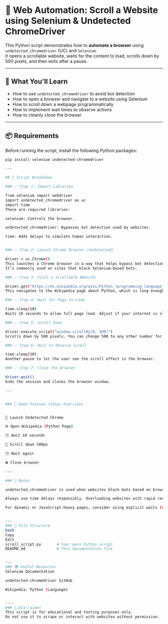 # 🚀 Web Automation: Scroll a Website using Selenium & Undetected ChromeDriver

This Python script demonstrates how to **automate a browser** using `undetected_chromedriver` (UC) and `Selenium`.  
It opens a scrollable website, waits for the content to load, scrolls down by 500 pixels, and then exits after a pause.

---

## 🧠 What You'll Learn

- How to use `undetected_chromedriver` to avoid bot detection  
- How to open a browser and navigate to a website using Selenium  
- How to scroll down a webpage programmatically  
- How to implement wait times to observe actions  
- How to cleanly close the browser  

---

## 📦 Requirements

Before running the script, install the following Python packages:

```bash
pip install selenium undetected-chromedriver

---

## 🧾 Script Breakdown

### ✅ Step 1: Import Libraries

from selenium import webdriver
import undetected_chromedriver as uc
import time
These are required libraries:

selenium: Controls the browser.

undetected_chromedriver: Bypasses bot detection used by websites.

time: Adds delays to simulate human interaction.


### ✅ Step 2: Launch Chrome Browser (Undetected)

driver = uc.Chrome()
This launches a Chrome browser in a way that helps bypass bot detection systems.
It’s commonly used on sites that block Selenium-based bots.

### ✅ Step 3: Visit a Scrollable Website

driver.get("https://en.wikipedia.org/wiki/Python_(programming_language)")
This navigates to the Wikipedia page about Python, which is long enough to scroll.

### ✅ Step 4: Wait for Page to Load

time.sleep(10)
Waits 10 seconds to allow full page load. Adjust if your internet is slower/faster.

### ✅ Step 5: Scroll Down

driver.execute_script("window.scrollBy(0, 500)")
Scrolls down by 500 pixels. You can change 500 to any other number for deeper scrolls.

### ✅ Step 6: Wait to Observe Scroll

time.sleep(10)
Another pause to let the user see the scroll effect in the browser.

### ✅ Step 7: Close the Browser

driver.quit()
Ends the session and closes the browser window.

---


### 📸 Demo Preview (Steps Overview)


🚀 Launch Undetected Chrome

🌐 Open Wikipedia (Python Page)

🕒 Wait 10 seconds

🔽 Scroll down 500px

🕒 Wait again

❌ Close browser

---

### 📌 Notes

undetected_chromedriver is used when websites block bots based on browser automation detection.

Always use time delays responsibly. Overloading websites with rapid requests may lead to IP bans.

For dynamic or JavaScript-heavy pages, consider using explicit waits (WebDriverWait) instead of time.sleep.


---
### 📁 File Structure
bash
Copy
Edit
scroll_script.py       # Your main Python script  
README.md              # This documentation file  


---
### 📚 Useful Resources
Selenium Documentation

undetected-chromedriver GitHub

Wikipedia: Python (Language)


----
### 🔐 Disclaimer
This script is for educational and testing purposes only.
Do not use it to scrape or interact with websites without permission.


